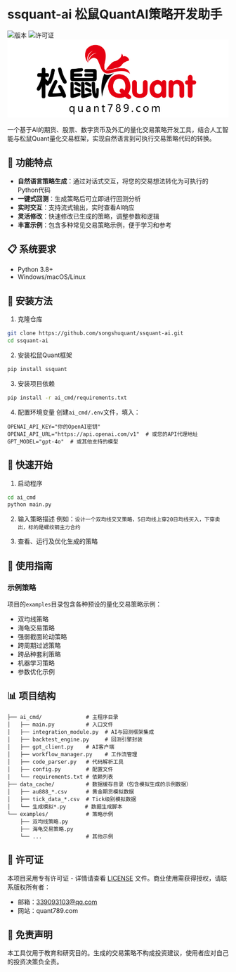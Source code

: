 # ssquant-ai 松鼠QuantAI策略开发助手

![版本](https://img.shields.io/badge/版本-1.0.0-blue)
![许可证](https://img.shields.io/badge/许可证-专有许可-red)
![logo](./ssquant/assets/squirrel_quant_logo.png)

一个基于AI的期货、股票、数字货币及外汇的量化交易策略开发工具，结合人工智能与松鼠Quant量化交易框架，实现自然语言到可执行交易策略代码的转换。

## 🚀 功能特点

- **自然语言策略生成**：通过对话式交互，将您的交易想法转化为可执行的Python代码
- **一键式回测**：生成策略后可立即进行回测分析
- **实时交互**：支持流式输出，实时查看AI响应
- **灵活修改**：快速修改已生成的策略，调整参数和逻辑
- **丰富示例**：包含多种常见交易策略示例，便于学习和参考

## 📋 系统要求

- Python 3.8+
- Windows/macOS/Linux

## 🔧 安装方法

1. 克隆仓库
```bash
git clone https://github.com/songshuquant/ssquant-ai.git
cd ssquant-ai
```

2. 安装松鼠Quant框架
```bash
pip install ssquant
```

3. 安装项目依赖
```bash
pip install -r ai_cmd/requirements.txt
```

4. 配置环境变量
创建`ai_cmd/.env`文件，填入：

```dotenv
OPENAI_API_KEY="你的OpenAI密钥"
OPENAI_API_URL="https://api.openai.com/v1"  # 或您的API代理地址
GPT_MODEL="gpt-4o"  # 或其他支持的模型
```

## 🚀 快速开始

1. 启动程序
```bash
cd ai_cmd
python main.py
```

2. 输入策略描述
例如：`设计一个双均线交叉策略，5日均线上穿20日均线买入，下穿卖出，标的是螺纹钢主力合约`

3. 查看、运行及优化生成的策略

## 📖 使用指南


### 示例策略

项目的`examples`目录包含各种预设的量化交易策略示例：
- 双均线策略
- 海龟交易策略
- 强弱截面轮动策略
- 跨周期过滤策略
- 跨品种套利策略
- 机器学习策略
- 参数优化示例

## 📊 项目结构

```
├── ai_cmd/              # 主程序目录
│   ├── main.py          # 入口文件
│   ├── integration_module.py  # AI与回测框架集成
│   ├── backtest_engine.py     # 回测引擎封装
│   ├── gpt_client.py    # AI客户端
│   ├── workflow_manager.py    # 工作流管理
│   ├── code_parser.py   # 代码解析工具
│   ├── config.py        # 配置文件
│   └── requirements.txt # 依赖列表
├── data_cache/          # 数据缓存目录（包含模拟生成的示例数据）
│   ├── au888_*.csv      # 黄金期货模拟数据
│   ├── tick_data_*.csv  # Tick级别模拟数据
│   └── 生成模拟*.py      # 数据生成脚本
└── examples/            # 策略示例
    ├── 双均线策略.py
    ├── 海龟交易策略.py
    └── ...              # 其他示例
```

## 📝 许可证

本项目采用专有许可证 - 详情请查看 [LICENSE](LICENSE) 文件。商业使用需获得授权，请联系版权所有者：
- 邮箱：339093103@qq.com
- 网站：quant789.com

## 📢 免责声明

本工具仅用于教育和研究目的。生成的交易策略不构成投资建议，使用者应对自己的投资决策负全责。 
